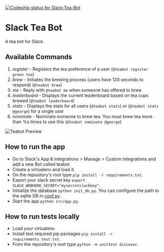 [![Codeship status for Slack-Tea-Bot](https://codeship.com/projects/730b8b40-6278-0134-e9e6-0ae4dffb78c7/status?branch=master)](https://codeship.com/projects/175112)

# Slack Tea Bot

A tea bot for Slack.

## Available Commands ##

1. _register_ - Registers the tea preference of a user (`@teabot register green tea`)
2. _brew_ - Initiates the brewing process (users have 120 seconds to respond) (`@teabot brew`)
3. _me_ - Reply with `@teabot me` when someone has offered to brew
4. _leaderboard_ - Displays the current leaderboard based on tea cups brewed (`@teabot leaderboard`)
5. _stats_ - Displays the stats for all users (`@teabot stats`) or (`@teabot stats @george`) for a single user
6. _nominate_ - Nominate someone to brew tea. You must brew tea more than %s times to use this (`@teabot nominate @george`)

![Teabot Preview](https://github.com/davarisg/Slack-Tea-Bot/blob/master/screenshots/teabot-preview.gif)


## How to run the app ##

* Go to Slack's App & Integrations > Manage > Custom Integrations and add a new Bot called teabot.
* Create a virtualenv and load it.
* On the repository's root type `pip install -r requirements.txt`.
* Export your slack secret key `export SLACK_WEBHOOK_SECRET="mysecretslackkey"`.
* Initialize the database `python init_db.py`. You can configure the path to the sqlite DB in [conf.py](src/conf.py).
* Start the app `python src/app.py`.


## How to run tests locally ##

* Load your virtualenv.
* Install test required pip packages `pip install -r requirements_test.txt`.
* From the repository's root type `python -m unittest discover`.
